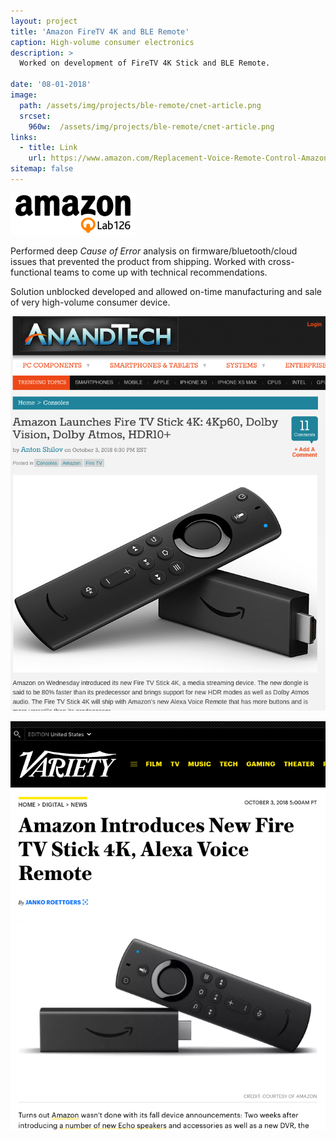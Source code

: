 ```yaml
---
layout: project
title: 'Amazon FireTV 4K and BLE Remote'
caption: High-volume consumer electronics
description: >
  Worked on development of FireTV 4K Stick and BLE Remote. 

date: '08-01-2018'
image: 
  path: /assets/img/projects/ble-remote/cnet-article.png
  srcset: 
    960w:  /assets/img/projects/ble-remote/cnet-article.png
links:
  - title: Link
    url: https://www.amazon.com/Replacement-Voice-Remote-Control-Amazon/dp/B08C4W91MN/
sitemap: false
---
```


<img src="/assets/img/projects/ble-remote/Lab126logo-1.png" width="200">


  Performed deep *Cause of Error* analysis on firmware/bluetooth/cloud issues that prevented the product from shipping. Worked with cross-functional teams to come up with technical recommendations. 

  Solution unblocked developed and allowed on-time manufacturing and sale of very high-volume consumer device.


![](/assets/img/projects/ble-remote/anandtech-article.png)

![](/assets/img/projects/ble-remote/variety-article.png)
